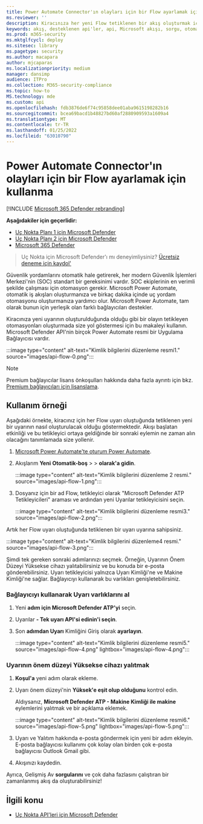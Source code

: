 ```yaml
---
title: Power Automate Connector'ın olayları için bir Flow ayarlamak için kullanma
ms.reviewer: ''
description: Kiracınıza her yeni Flow tetiklenen bir akış oluşturmak için Uç Nokta için Microsoft Defender Bağlayıcısı'nın kullanın.
keywords: akış, desteklenen api'ler, api, Microsoft akışı, sorgu, otomasyon, güç otomatikleştirme
ms.prod: m365-security
ms.mktglfcycl: deploy
ms.sitesec: library
ms.pagetype: security
ms.author: macapara
author: mjcaparas
ms.localizationpriority: medium
manager: dansimp
audience: ITPro
ms.collection: M365-security-compliance
ms.topic: how-to
MS.technology: mde
ms.custom: api
ms.openlocfilehash: fdb3876de6f74c95858dee01aba9615198282b16
ms.sourcegitcommit: bcea69bacd1b48827bd60af2880909593a1609a4
ms.translationtype: MT
ms.contentlocale: tr-TR
ms.lasthandoff: 01/25/2022
ms.locfileid: "63010790"
---
```

# <a name="how-to-use-power-automate-connector-to-set-up-a-flow-for-events"></a>Power Automate Connector'ın olayları için bir Flow ayarlamak için kullanma

[!INCLUDE [Microsoft 365 Defender rebranding](../../includes/microsoft-defender.md)]

**Aşağıdakiler için geçerlidir:**
- [Uç Nokta Planı 1 için Microsoft Defender](https://go.microsoft.com/fwlink/p/?linkid=2154037)
- [Uç Nokta Planı 2 için Microsoft Defender](https://go.microsoft.com/fwlink/p/?linkid=2154037)
- [Microsoft 365 Defender](https://go.microsoft.com/fwlink/?linkid=2118804)


> Uç Nokta için Microsoft Defender'ı mı deneyimliysiniz? [Ücretsiz deneme için kaydol'](https://signup.microsoft.com/create-account/signup?products=7f379fee-c4f9-4278-b0a1-e4c8c2fcdf7e&ru=https://aka.ms/MDEp2OpenTrial?ocid=docs-wdatp-exposedapis-abovefoldlink)


Güvenlik yordamlarını otomatik hale getirerek, her modern Güvenlik İşlemleri Merkezi'nin (SOC) standart bir gereksinimi vardır. SOC ekiplerinin en verimli şekilde çalışması için otomasyon gerekir. Microsoft Power Automate, otomatik iş akışları oluşturmanıza ve birkaç dakika içinde  uç yordam otomasyonu oluşturmanıza yardımcı olur. Microsoft Power Automate, tam olarak bunun için yerleşik olan farklı bağlayıcıları destekler.  

Kiracınıza yeni uyarının oluşturulduğunda olduğu gibi bir olayın tetikleyen otomasyonları oluşturmada size yol göstermesi için bu makaleyi kullanın. Microsoft Defender API'nin birçok Power Automate resmi bir Uygulama Bağlayıcısı vardır. 



:::image type="content" alt-text="Kimlik bilgilerini düzenleme resmi1." source="images/api-flow-0.png":::

> [!NOTE]
> Premium bağlayıcılar lisans önkoşulları hakkında daha fazla ayrıntı için bkz. [Premium bağlayıcıları için lisanslama](/power-automate/triggers-introduction#licensing-for-premium-connectors).


## <a name="usage-example"></a>Kullanım örneği

Aşağıdaki örnekte, kiracınız için her Flow uyarı oluştuğunda tetiklenen yeni bir uyarının nasıl oluşturulacak olduğu göstermektedir. Akışı başlatan etkinliği ve bu tetikleyici ortaya geldiğinde bir sonraki eylemin ne zaman alın olacağını tanımlamada size yollenir.  

1. [Microsoft Power Automate'te oturum Power Automate](https://flow.microsoft.com).

2. Akışlarım **Yeni** **Otomatik-boş** \> \> **olarak'a gidin**.

    :::image type="content" alt-text="Kimlik bilgilerini düzenleme 2 resmi." source="images/api-flow-1.png":::

3. Dosyanız için bir ad Flow, tetikleyici olarak "Microsoft Defender ATP Tetikleyicileri" araması ve ardından yeni Uyarılar tetikleyicisini seçin.

    :::image type="content" alt-text="Kimlik bilgilerini düzenleme resmi3." source="images/api-flow-2.png":::

Artık her Flow uyarı oluştuğunda tetiklenen bir uyarı uyarına sahipsiniz.

:::image type="content" alt-text="Kimlik bilgilerini düzenleme4 resmi." source="images/api-flow-3.png":::

Şimdi tek gereken sonraki adımlarınızı seçmek.
Örneğin, Uyarının Önem Düzeyi Yüksekse cihazı yalıtabilirsiniz ve bu konuda bir e-posta gönderebilirsiniz.
Uyarı tetikleyicisi yalnızca Uyarı Kimliği'ne ve Makine Kimliği'ne sağlar. Bağlayıcıyı kullanarak bu varlıkları genişletebilirsiniz.

### <a name="get-the-alert-entity-using-the-connector"></a>Bağlayıcıyı kullanarak Uyarı varlıklarını al

1. Yeni **adım için Microsoft Defender ATP'yi** seçin.

2. Uyarılar **- Tek uyarı API'si edinin'i seçin**.

3. Son **adımdan Uyarı** Kimliğini Giriş olarak **ayarlayın**.

    :::image type="content" alt-text="Kimlik bilgilerini düzenleme resmi5." source="images/api-flow-4.png" lightbox="images/api-flow-4.png":::

### <a name="isolate-the-device-if-the-alerts-severity-is-high"></a>Uyarının önem düzeyi Yüksekse cihazı yalıtmak

1. **Koşul'a** yeni adım olarak ekleme.

2. Uyarı önem düzeyi'nin **Yüksek'e eşit olup olduğunu** kontrol edin.

   Aldıysanız, **Microsoft Defender ATP - Makine Kimliği ile makine** eylemlerini yalıtmak ve bir açıklama eklemek.

    :::image type="content" alt-text="Kimlik bilgilerini düzenleme resmi6." source="images/api-flow-5.png" lightbox="images/api-flow-5.png":::

3. Uyarı ve Yalıtım hakkında e-posta göndermek için yeni bir adım ekleyin. E-posta bağlayıcısı kullanımı çok kolay olan birden çok e-posta bağlayıcısı Outlook Gmail gibi.

4. Akışınızı kaydedin.

Ayrıca, Gelişmiş Av **sorgularını** ve çok daha fazlasını çalıştıran bir zamanlanmış akış da oluşturabilirsiniz!

## <a name="related-topic"></a>İlgili konu
- [Uç Nokta API'leri için Microsoft Defender](apis-intro.md)
